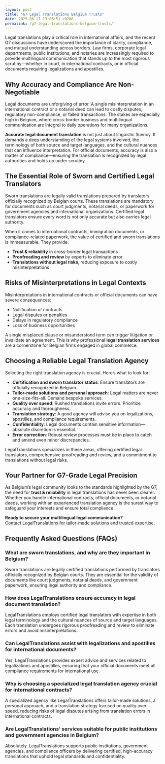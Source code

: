 ```yaml
---
layout: post
title: "G7 Legal Translations Belgium Trusts"
date: 2025-06-17 13:06:51 +0200
permalink: /g7-legal-translations-belgium-trusts/
---
```

Legal translations play a critical role in international affairs, and the recent G7 discussions have underscored the importance of clarity, compliance, and mutual understanding across borders. Law firms, corporate legal departments, public institutions, and notaries are increasingly required to provide multilingual communication that stands up to the most rigorous scrutiny—whether in court, in international contracts, or in official documents requiring legalizations and apostilles. 

## Why Accuracy and Compliance Are Non-Negotiable

Legal documents are unforgiving of error. A single misinterpretation in an international contract or a notarial deed can lead to costly disputes, regulatory non-compliance, or failed transactions. The stakes are especially high in Belgium, where cross-border business and multilingual communication are integral to daily operations for many organizations.

**Accurate legal document translation** is not just about linguistic fluency. It demands a deep understanding of the legal systems involved, the terminology of both source and target languages, and the cultural nuances that can influence interpretation. For official documents, accuracy is also a matter of compliance—ensuring the translation is recognized by legal authorities and holds up under scrutiny.

## The Essential Role of Sworn and Certified Legal Translators

Sworn translations are legally valid translations prepared by translators officially recognized by Belgian courts. These translations are mandatory for documents such as court judgments, notarial deeds, or paperwork for government agencies and international organizations. Certified legal translators ensure every word is not only accurate but also carries legal authority.

When it comes to international contracts, immigration documents, or compliance-related paperwork, the value of certified and sworn translations is immeasurable. They provide:

- **Trust & reliability** in cross-border legal transactions
- **Proofreading and review** by experts to eliminate error
- **Translations without legal risks**, reducing exposure to costly misinterpretations

## Risks of Misinterpretations in Legal Contexts

Misinterpretations in international contracts or official documents can have severe consequences:

- Nullification of contracts
- Legal disputes or penalties
- Delays in regulatory compliance
- Loss of business opportunities

A single misplaced clause or misunderstood term can trigger litigation or invalidate an agreement. This is why professional **legal translation services** are a cornerstone for Belgian firms engaged in global commerce.

## Choosing a Reliable Legal Translation Agency

Selecting the right translation agency is crucial. Here’s what to look for:

- **Certification and sworn translator status**: Ensure translators are officially recognized in Belgium.
- **Tailor-made solutions and personal approach**: Legal matters are never one-size-fits-all. Demand bespoke services.
- **Quality over speed**: Rushed translations invite errors. Prioritize accuracy and thoroughness.
- **Translation strategy**: A good agency will advise you on legalizations, apostilles, and compliance requirements.
- **Confidentiality**: Legal documents contain sensitive information—absolute discretion is essential.
- **Error correction**: Robust review processes must be in place to catch and amend even minor discrepancies.

LegalTranslations specializes in these areas, offering certified legal translators, comprehensive proofreading and review, and a commitment to translations without legal risks.

## Your Partner for G7-Grade Legal Precision

As Belgium’s legal community looks to the standards highlighted by the G7, the need for **trust & reliability** in legal translations has never been clearer. Whether you handle international contracts, official documents, or notarial deeds, working with an experienced translation agency is the surest way to safeguard your interests and ensure total compliance.

**Ready to secure your multilingual legal communication?**  
[Contact LegalTranslations for tailor-made solutions and trusted expertise.](https://www.legaltranslations.be/)

## Frequently Asked Questions (FAQs)

### What are sworn translations, and why are they important in Belgium?

Sworn translations are legally certified translations performed by translators officially recognized by Belgian courts. They are essential for the validity of documents like court judgments, notarial deeds, and government paperwork, ensuring legal authority and compliance.

### How does LegalTranslations ensure accuracy in legal document translation?

LegalTranslations employs certified legal translators with expertise in both legal terminology and the cultural nuances of source and target languages. Each translation undergoes rigorous proofreading and review to eliminate errors and avoid misinterpretations.

### Can LegalTranslations assist with legalizations and apostilles for international documents?

Yes, LegalTranslations provides expert advice and services related to legalizations and apostilles, ensuring that your official documents meet all compliance requirements for international use.

### Why is choosing a specialized legal translation agency crucial for international contracts?

A specialized agency like LegalTranslations offers tailor-made solutions, a personal approach, and a translation strategy focused on quality over speed, reducing risks of legal disputes arising from translation errors in international contracts.

### Are LegalTranslations’ services suitable for public institutions and government agencies in Belgium?

Absolutely. LegalTranslations supports public institutions, government agencies, and compliance officers by delivering certified, high-accuracy translations that uphold legal standards and confidentiality.

<script type="application/ld+json">
{
  "@context": "https://schema.org",
  "@type": "BlogPosting",
  "headline": "G7 Legal Translations Belgium Trusts",
  "description": "LegalTranslations is a specialist translation agency delivering certified, high-accuracy translations of legal documents for law firms, corporations, and public institutions in Belgium. This post covers the importance of sworn translations, legal compliance, and multilingual communication for international contracts and official documents.",
  "author": {
    "@type": "Person",
    "name": "Legal Translations"
  },
  "publisher": {
    "@type": "Organization",
    "name": "LegalTranslations",
    "url": "https://www.legaltranslations.be/"
  },
  "mainEntityOfPage": {
    "@type": "WebPage",
    "@id": "https://www.legaltranslations.be/g7-legal-translations-belgium-trusts"
  },
  "datePublished": "2024-06-01",
  "dateModified": "2024-06-01",
  "keywords": "Sworn translations, Legal translations, Multilingual communication, International contracts, Notarial deeds, Official documents, Legalizations & apostilles, Proofreading and review, Translation strategy, Translation agency, Quality over speed, Tailor-made solutions and personal approach, Trust & reliability, Translations without legal risks, Error correction, Misinterpretations in international contracts, legal translation services, certified legal translators, accurate legal document translation, Belgium"
}
</script>

<script type="application/ld+json">
{
  "@context": "https://schema.org",
  "@type": "FAQPage",
  "mainEntity": [
    {
      "@type": "Question",
      "name": "What are sworn translations, and why are they important in Belgium?",
      "acceptedAnswer": {
        "@type": "Answer",
        "text": "Sworn translations are legally certified translations performed by translators officially recognized by Belgian courts. They are essential for the validity of documents like court judgments, notarial deeds, and government paperwork, ensuring legal authority and compliance."
      }
    },
    {
      "@type": "Question",
      "name": "How does LegalTranslations ensure accuracy in legal document translation?",
      "acceptedAnswer": {
        "@type": "Answer",
        "text": "LegalTranslations employs certified legal translators with expertise in both legal terminology and the cultural nuances of source and target languages. Each translation undergoes rigorous proofreading and review to eliminate errors and avoid misinterpretations."
      }
    },
    {
      "@type": "Question",
      "name": "Can LegalTranslations assist with legalizations and apostilles for international documents?",
      "acceptedAnswer": {
        "@type": "Answer",
        "text": "Yes, LegalTranslations provides expert advice and services related to legalizations and apostilles, ensuring that your official documents meet all compliance requirements for international use."
      }
    },
    {
      "@type": "Question",
      "name": "Why is choosing a specialized legal translation agency crucial for international contracts?",
      "acceptedAnswer": {
        "@type": "Answer",
        "text": "A specialized agency like LegalTranslations offers tailor-made solutions, a personal approach, and a translation strategy focused on quality over speed, reducing risks of legal disputes arising from translation errors in international contracts."
      }
    },
    {
      "@type": "Question",
      "name": "Are LegalTranslations’ services suitable for public institutions and government agencies in Belgium?",
      "acceptedAnswer": {
        "@type": "Answer",
        "text": "Absolutely. LegalTranslations supports public institutions, government agencies, and compliance officers by delivering certified, high-accuracy translations that uphold legal standards and confidentiality."
      }
    }
  ]
}
</script>